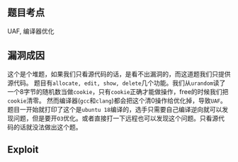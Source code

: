 ## 题目考点
UAF, 编译器优化


## 漏洞成因
这个是个堆题，如果我们只看源代码的话，是看不出漏洞的，而这道题我们只提供源代码。
题目有`allocate, edit, show, delete`几个功能。我们从`urandom`读了一个8字节的随机数当做`cookie`，只有`cookie`正确才能做操作，free的时候我们把`cookie`清零。
然而编译器(`gcc`和`clang`)都会把这个清0操作给优化掉，导致`UAF`。题目一开始就打印了这个是`ubuntu 18`编译的，选手只需要自己编译逆向就可以发现问题，但是要开`O3`优化。或者直接打一下远程也可以发现这个问题。只看源代码的话就没法做出这个题。


## Exploit
